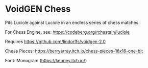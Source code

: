 # VoidGEN Chess
Pits Luciole against Luciole in an endless series of chess matches.

For Chess Engine, see: https://codeberg.org/rchastain/luciole

Requires https://github.com/lindorffs/voidgen-2.0

Chess Pieces: https://berryarray.itch.io/chess-pieces-16x16-one-bit

Font: Monogram (https://kenney.itch.io/)
